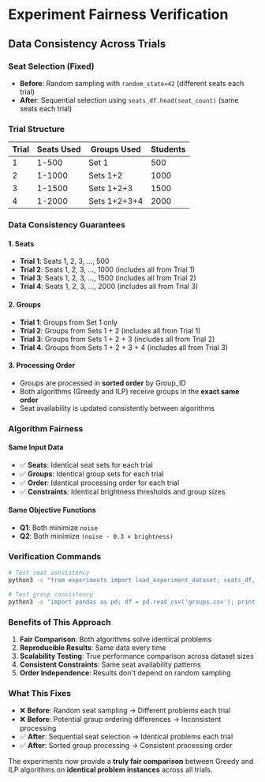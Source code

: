 # Experiment Fairness Verification

## **Data Consistency Across Trials**

### **Seat Selection (Fixed)**
- **Before**: Random sampling with `random_state=42` (different seats each trial)
- **After**: Sequential selection using `seats_df.head(seat_count)` (same seats each trial)

### **Trial Structure**
| Trial | Seats Used | Groups Used | Students |
|-------|------------|-------------|----------|
| 1     | 1-500      | Set 1       | 500      |
| 2     | 1-1000     | Sets 1+2    | 1000     |
| 3     | 1-1500     | Sets 1+2+3  | 1500     |
| 4     | 1-2000     | Sets 1+2+3+4| 2000     |

### **Data Consistency Guarantees**

#### **1. Seats**
- **Trial 1**: Seats 1, 2, 3, ..., 500
- **Trial 2**: Seats 1, 2, 3, ..., 1000 (includes all from Trial 1)
- **Trial 3**: Seats 1, 2, 3, ..., 1500 (includes all from Trial 2)
- **Trial 4**: Seats 1, 2, 3, ..., 2000 (includes all from Trial 3)

#### **2. Groups**
- **Trial 1**: Groups from Set 1 only
- **Trial 2**: Groups from Sets 1 + 2 (includes all from Trial 1)
- **Trial 3**: Groups from Sets 1 + 2 + 3 (includes all from Trial 2)
- **Trial 4**: Groups from Sets 1 + 2 + 3 + 4 (includes all from Trial 3)

#### **3. Processing Order**
- Groups are processed in **sorted order** by Group_ID
- Both algorithms (Greedy and ILP) receive groups in the **exact same order**
- Seat availability is updated consistently between algorithms

### **Algorithm Fairness**

#### **Same Input Data**
- ✅ **Seats**: Identical seat sets for each trial
- ✅ **Groups**: Identical group sets for each trial
- ✅ **Order**: Identical processing order for each trial
- ✅ **Constraints**: Identical brightness thresholds and group sizes

#### **Same Objective Functions**
- **Q1**: Both minimize `noise`
- **Q2**: Both minimize `(noise - 0.3 × brightness)`

### **Verification Commands**

```bash
# Test seat consistency
python3 -c "from experiments import load_experiment_dataset; seats_df, _ = load_experiment_dataset(); print('Trial 1 seats:', seats_df.head(500)['Seat_ID'].tolist()[:5]); print('Trial 2 seats:', seats_df.head(1000)['Seat_ID'].tolist()[:5])"

# Test group consistency
python3 -c "import pandas as pd; df = pd.read_csv('groups.csv'); print('Set 1:', len(df[df['Set_ID'] == 1])); print('Sets 1+2:', len(df[df['Set_ID'].isin([1,2])]))"
```

### **Benefits of This Approach**

1. **Fair Comparison**: Both algorithms solve identical problems
2. **Reproducible Results**: Same data every time
3. **Scalability Testing**: True performance comparison across dataset sizes
4. **Consistent Constraints**: Same seat availability patterns
5. **Order Independence**: Results don't depend on random sampling

### **What This Fixes**

- ❌ **Before**: Random seat sampling → Different problems each trial
- ❌ **Before**: Potential group ordering differences → Inconsistent processing
- ✅ **After**: Sequential seat selection → Identical problems each trial
- ✅ **After**: Sorted group processing → Consistent processing order

The experiments now provide a **truly fair comparison** between Greedy and ILP algorithms on **identical problem instances** across all trials. 